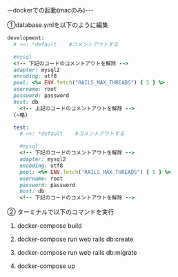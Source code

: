--dockerでの起動(macのみ)---

①database.ymlを以下のように編集
```ruby
development:
  # <<: *default    #コメントアウトする

  #mysql
  <!-- 下記のコードのコメントアウトを解除 -->
  adapter: mysql2
  encoding: utf8
  pool: <%= ENV.fetch("RAILS_MAX_THREADS") { 5 } %>
  username: root
  password: password
  host: db
    <!-- 上記のコードのコメントアウトを解除 -->
  (~略)

  test:
    # <<: *default    #コメントアウトする

    #mysql
    <!-- 下記のコードのコメントアウトを解除 -->
    adapter: mysql2
    encoding: utf8
    pool: <%= ENV.fetch("RAILS_MAX_THREADS") { 5 } %>
    username: root
    password: password
    host: db
    <!-- 下記のコードのコメントアウトを解除 -->
  ```

② ターミナルで以下のコマンドを実行

   1. docker-compose build

   2. docker-compose run web rails db:create

   3. docker-compose run web rails db:migrate

   4. docker-compose up
